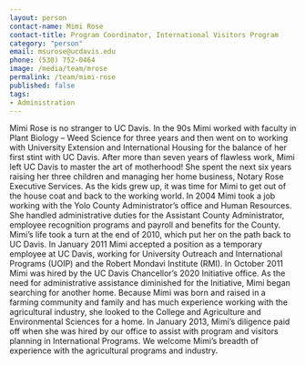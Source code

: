 ```yaml
---
layout: person
contact-name: Mimi Rose
contact-title: Program Coordinator, International Visitors Program
category: "person"
email: msurose@ucdavis.edu
phone: (530) 752-0464
image: /media/team/mrose
permalink: /team/mimi-rose
published: false
tags:
- Administration
---
```


Mimi Rose is no stranger to UC Davis. In the 90s Mimi worked with faculty in Plant Biology – Weed Science for three years and then went on to working with University Extension and International Housing for the balance of her first stint with UC Davis. After more than seven years of flawless work, Mimi left UC Davis to master the art of motherhood! She spent the next six years raising her three children and managing her home business, Notary Rose Executive Services. As the kids grew up, it was time for Mimi to get out of the house coat and back to the working world. In 2004 Mimi took a job working with the Yolo County Administrator’s office and Human Resources. She handled administrative duties for the Assistant County Administrator, employee recognition programs and payroll and benefits for the County. Mimi’s life took a turn at the end of 2010, which put her on the path back to UC Davis. In January 2011 Mimi accepted a position as a temporary employee at UC Davis, working for University Outreach and International Programs (UOIP) and the Robert Mondavi Institute (RMI). In October 2011 Mimi was hired by the UC Davis Chancellor’s 2020 Initiative office. As the need for administrative assistance diminished for the Initiative, Mimi began searching for another home. Because Mimi was born and raised in a farming community and family and has much experience working with the agricultural industry, she looked to the College and Agriculture and Environmental Sciences for a home. In January 2013, Mimi’s diligence paid off when she was hired by our office to assist with program and visitors planning in International Programs. We welcome Mimi’s breadth of experience with the agricultural programs and industry.
